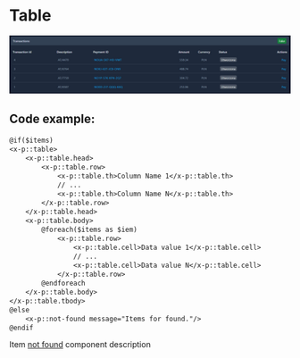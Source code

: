 # Table

![Table example](images/table.jpg)

## Code example:
``` 
@if($items)
<x-p::table>
    <x-p::table.head>
        <x-p::table.row>
            <x-p::table.th>Column Name 1</x-p::table.th>
            // ...
            <x-p::table.th>Column Name N</x-p::table.th>
        </x-p::table.row>
    </x-p::table.head>
    <x-p::table.body>
        @foreach($items as $iem)
            <x-p::table.row>
                <x-p::table.cell>Data value 1</x-p::table.cell>
                // ...
                <x-p::table.cell>Data value N</x-p::table.cell>
            </x-p::table.row>
        @endforeach
    </x-p::table.body>
</x-p::table.tbody>
@else
    <x-p::not-found message="Items for found."/>
@endif
```

Item [not found](NotFound.md) component description
